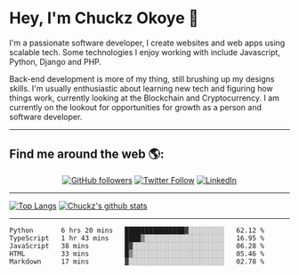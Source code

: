 # Hey, I'm Chuckz Okoye 👑


I'm a passionate software developer, I create websites and web apps using scalable tech. Some technologies I enjoy working with include Javascript, Python, Django and PHP.

Back-end development is more of my thing, still brushing up my designs skills. I'm usually enthusiastic about learning new tech and figuring how things work, currently looking at the Blockchain and Cryptocurrency.
I am currently on the lookout for opportunities for growth as a person and software developer.

-----

## Find me around the web 🌎:
<p align="center">
    <a href="https://github.com/tricelex"><img alt="GitHub followers" src="https://img.shields.io/github/followers/tricelex?style=social"></a>
	<a href="https://twitter.com/chuckzokoye"><img alt="Twitter Follow" src="https://img.shields.io/twitter/follow/chuckzokoye?style=social"></a>
	<a href="https://www.linkedin.com/in/chuckzokoye"><img src="https://img.shields.io/badge/LinkedIn--_.svg?style=social&logo=linkedin" alt="LinkedIn"></a>
</p>

-----
[![Top Langs](https://github-readme-stats.vercel.app/api/top-langs/?username=tricelex)](https://github.com/anuraghazra/github-readme-stats)   [![Chuckz's github stats](https://github-readme-stats.vercel.app/api?username=tricelex&count_private=true&show_icons=true&theme=shades-of-purple)](https://github.com/anuraghazra/github-readme-stats)





-----

<!--START_SECTION:waka-->
```text
Python       6 hrs 20 mins   ███████████████▓░░░░░░░░░   62.12 % 
TypeScript   1 hr 43 mins    ████▒░░░░░░░░░░░░░░░░░░░░   16.95 % 
JavaScript   38 mins         █▓░░░░░░░░░░░░░░░░░░░░░░░   06.28 % 
HTML         33 mins         █▒░░░░░░░░░░░░░░░░░░░░░░░   05.46 % 
Markdown     17 mins         ▓░░░░░░░░░░░░░░░░░░░░░░░░   02.78 % 
```
<!--END_SECTION:waka-->